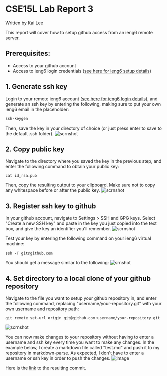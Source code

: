 # CSE15L Lab Report 3
Written by Kai Lee

This report will cover how to setup github access from an ieng6 remote server.

## Prerequisites: 
- Access to your github account
- Access to ieng6 login credentials ([see here for ieng6 setup details](https://tedd-e.github.io/cse15l-lab-reports/lab-report-1-week-2.html))

## 1. Generate ssh key
Login to your remote ieng6 account ([see here for ieng6 login details](https://tedd-e.github.io/cse15l-lab-reports/lab-report-1-week-2.html)), and generate an ssh key by entering the following, making sure to put your own ieng6 email in the placeholder:

```ssh-keygen```

Then, save the key in your directory of choice (or just press enter to save to the default .ssh folder).
![scrnshot](lab3img/1.PNG)

## 2. Copy public key
Navigate to the directory where you saved the key in the previous step, and enter the following command to obtain your public key: 

```cat id_rsa.pub```

Then, copy the resulting output to your clipboard. Make sure not to copy any whitespace before or after the public key.
![scrnshot](lab3img/2.PNG)

## 3. Register ssh key to github
In your github account, navigate to Settings > SSH and GPG keys. Select "Create a new SSH key" and paste in the key you just copied into the text box, and give the key an identifier you'll remember.
![scrnshot](lab3img/3.PNG)

Test your key by entering the following command on your ieng6 virtual machine:

```ssh -T git@github.com```

You should get a message similar to the following:
![srnshot](lab3img/4.PNG)

## 4. Set directory to a local clone of your github repository
Navigate to the file you want to setup your github repository in, and enter the following command, replacing "username/your-repository.git" with your own username and repository path:

```git remote set-url origin git@github.com:username/your-repository.git```

![scrnshot](lab3img/5.PNG)

You can now make changes to your repository without having to enter a username and ssh key every time you want to make any changes. In the example below, I create a markdown file called "test.md" and push it to my repository in markdown-parse. As expected, I don't have to enter a username or ssh key in order to push the changes.
![image](lab3img/6.PNG)

Here is the [link](https://github.com/tedd-E/markdown-parse/commit/d4b335c738ed98dcf43b03481fdb22c8e6b799b4) to the resulting commit. 